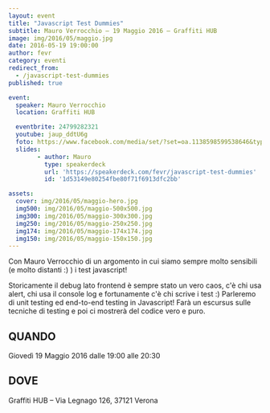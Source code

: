 ```yaml
---
layout: event
title: "Javascript Test Dummies"
subtitle: Mauro Verrocchio – 19 Maggio 2016 – Graffiti HUB
image: img/2016/05/maggio.jpg
date: 2016-05-19 19:00:00
author: fevr
category: eventi
redirect_from:
  - /javascript-test-dummies
published: true

event:
  speaker: Mauro Verrocchio
  location: Graffiti HUB

  eventbrite: 24799282321
  youtube: jaup_ddtU6g
  foto: https://www.facebook.com/media/set/?set=oa.1138598599538646&type=3
  slides:
        - author: Mauro
          type: speakerdeck
          url: 'https://speakerdeck.com/fevr/javascript-test-dummies'
          id: '1d53149e80254fbe80f71f6913dfc2bb'

assets:
  cover: img/2016/05/maggio-hero.jpg
  img500: img/2016/05/maggio-500x500.jpg
  img300: img/2016/05/maggio-300x300.jpg
  img250: img/2016/05/maggio-250x250.jpg
  img174: img/2016/05/maggio-174x174.jpg
  img150: img/2016/05/maggio-150x150.jpg
---
```




Con Mauro Verrocchio di un argomento in cui siamo sempre molto sensibili (e molto distanti :) ) i test javascript!

Storicamente il debug lato frontend è sempre stato un vero caos, c'è chi usa alert,
chi usa il console log e fortunamente c'è chi scrive i test :)
Parleremo di unit testing ed end-to-end testing in Javascript!
Farà un escursus sulle tecniche di testing e poi ci mostrerà del codice vero e puro.

## QUANDO
Giovedì 19 Maggio 2016 dalle 19:00 alle 20:30

## DOVE
Graffiti HUB – Via Legnago 126, 37121 Verona